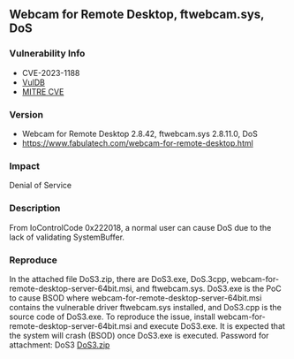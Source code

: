 ## Webcam for Remote Desktop, ftwebcam.sys, DoS

### Vulnerability Info
* CVE-2023-1188
* [VulDB](https://vuldb.com/?id.222360)
* [MITRE CVE](https://cve.mitre.org/cgi-bin/cvename.cgi?name=CVE-2023-1188)

### Version
* Webcam for Remote Desktop 2.8.42, ftwebcam.sys 2.8.11.0, DoS
* https://www.fabulatech.com/webcam-for-remote-desktop.html

### Impact
Denial of Service

### Description
From IoControlCode 0x222018, a normal user can cause DoS due to the lack of validating SystemBuffer.

### Reproduce
In the attached file DoS3.zip, there are DoS3.exe, DoS.3cpp, webcam-for-remote-desktop-server-64bit.msi, and ftwebcam.sys. DoS3.exe is the PoC to cause BSOD where webcam-for-remote-desktop-server-64bit.msi contains the vulnerable driver ftwebcam.sys installed, and DoS3.cpp is the source code of DoS3.exe. To reproduce the issue, install webcam-for-remote-desktop-server-64bit.msi and execute DoS3.exe. It is expected that the system will crash (BSOD) once DoS3.exe is executed. Password for attachment: DoS3
[DoS3.zip](https://drive.google.com/file/d/1_gVQtfbpywhh8Z6g4Y03Qg7UT3Aobz2e/view?usp=sharing)